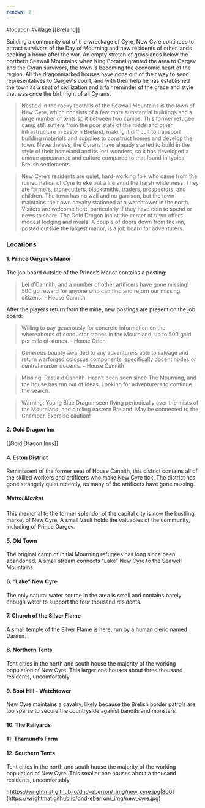```yaml
---
renown: 2
---
```

 #location #village [[Breland]]

Building a community out of the wreckage of Cyre, New Cyre continues to attract survivors of the Day of Mourning and new residents of other lands seeking a home after the war. An empty stretch of grasslands below the northern Seawall Mountains when King Boranel granted the area to Oargev and the Cyran survivors, the town is becoming the economic heart of the region. All the dragonmarked houses have gone out of their way to send representatives to Oargev's court, and with their help he has established the town as a seat of civilization and a fair reminder of the grace and style that was once the birthright of all Cyrans.

> Nestled in the rocky foothills of the Seawall Mountains is the town of New Cyre, which consists of a few more substantial buildings and a large number of tents split between two camps. This former refugee camp still suffers from the poor state of the roads and other infrastructure in Eastern Breland, making it difficult to transport building materials and supplies to construct homes and develop the town. Nevertheless, the Cyrans have already started to build in the style of their homeland and its lost wonders, so it has developed a unique appearance and culture compared to that found in typical Brelish settlements.

> New Cyre’s residents are quiet, hard-working folk who came from the ruined nation of Cyre to eke out a life amid the harsh wilderness. They are farmers, stonecutters, blacksmiths, traders, prospectors, and children. The town has no wall and no garrison, but the town maintains their own cavalry stationed at a watchtower in the north. Visitors are welcome here, particularly if they have coin to spend or news to share. The Gold Dragon Inn at the center of town offers modest lodging and meals. A couple of doors down from the inn, posted outside the largest manor, is a job board for adventurers.

### Locations

#### 1. Prince Oargev’s Manor

The job board outside of the Prince’s Manor contains a posting:

> Lei d'Cannith, and a number of other artificers have gone missing! 500 gp reward for anyone who can find and return our missing citizens. - House Cannith

After the players return from the mine, new postings are present on the job board:

> Willing to pay generously for concrete information on the whereabouts of conductor stones in the Mournland, up to 500 gold per mile of stones. - House Orien

> Generous bounty awarded to any adventurers able to salvage and return warforged colossus components, specifically docent nodes or central master docents. - House Cannith

> Missing: Rastia d’Cannith. Hasn’t been seen since The Mourning, and the house has run out of ideas. Looking for adventurers to continue the search.

> Warning: Young Blue Dragon seen flying periodically over the mists of the Mournland, and circling eastern Breland. May be connected to the Chamber. Exercise caution!

#### 2. Gold Dragon Inn

[[Gold Dragon Inns]]

#### 4. Eston District

Reminiscent of the former seat of House Cannith, this district contains all of the skilled workers and artificers who make New Cyre tick. The district has gone strangely quiet recently, as many of the artificers have gone missing.

##### Metrol Market

This memorial to the former splendor of the capital city is now the bustling market of New Cyre. A small Vault holds the valuables of the community, including of Prince Oargev.

#### 5. Old Town

The original camp of initial Mourning refugees has long since been abandoned. A small stream connects “Lake” New Cyre to the Seawell Mountains.

#### 6. “Lake” New Cyre

The only natural water source in the area is small and contains barely enough water to support the four thousand residents.

#### 7. Church of the Silver Flame

A small temple of the Silver Flame is here, run by a human cleric named Darmin.

#### 8. Northern Tents

Tent cities in the north and south house the majority of the working population of New Cyre. This larger one houses about three thousand residents, uncomfortably.

#### 9. Boot Hill - Watchtower

New Cyre maintains a cavalry, likely because the Brelish border patrols are too sparse to secure the countryside against bandits and monsters.

#### 10. The Railyards

#### 11. Thamund’s Farm

#### 12. Southern Tents

Tent cities in the north and south house the majority of the working population of New Cyre. This smaller one houses about a thousand residents, uncomfortably.

![https://wrightmat.github.io/dnd-eberron/_img/new_cyre.jpg|800](https://wrightmat.github.io/dnd-eberron/_img/new_cyre.jpg)